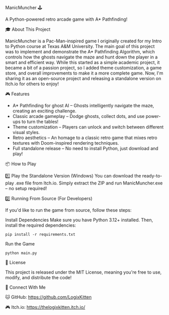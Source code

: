 ManicMuncher 🕹️

A Python-powered retro arcade game with A* Pathfinding!

🎓 About This Project

ManicMuncher is a Pac-Man-inspired game I originally created for my Intro to Python course at Texas A&M University. The main goal of this project was to implement and demonstrate the A\* Pathfinding Algorithm, which controls how the ghosts navigate the maze and hunt down the player in a smart and efficient way. While this started as a simple academic project, it became a bit of a passion project, so I added theme customization, a game store, and overall improvements to make it a more complete game. Now, I'm sharing it as an open-source project and releasing a standalone version on Itch.io for others to enjoy!

🎮 Features

- A* Pathfinding for ghost AI – Ghosts intelligently navigate the maze, creating an exciting challenge.
- Classic arcade gameplay – Dodge ghosts, collect dots, and use power-ups to turn the tables!
- Theme customization – Players can unlock and switch between different visual styles.
- Retro aesthetics – An homage to a classic retro game that mixes retro textures with Doom-inspired rendering techniques.
- Full standalone release – No need to install Python, just download and play!

📦 How to Play

1️⃣ Play the Standalone Version (Windows)
    You can download the ready-to-play .exe file from Itch.io.
    Simply extract the ZIP and run ManicMuncher.exe – no setup required!

2️⃣ Running From Source (For Developers)

If you'd like to run the game from source, follow these steps:

Install Dependencies
    Make sure you have Python 3.12+ installed. Then, install the required dependencies:

    pip install -r requirements.txt

Run the Game

    python main.py

📜 License

This project is released under the MIT License, meaning you're free to use, modify, and distribute the code!

📢 Connect With Me

   🐱 GitHub: https://github.com/LogixKitten

   🎮 Itch.io: https://thelogixkitten.itch.io/
